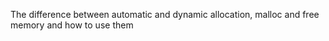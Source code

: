 The difference between automatic and dynamic allocation, malloc and free memory and how to use them
